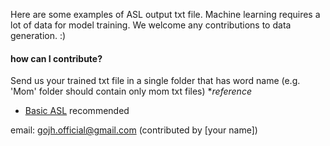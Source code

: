 Here are some examples of ASL output txt file.
Machine learning requires a lot of data for model training.  We welcome any contributions to data generation. :)


#### how can I contribute?
Send us your trained txt file in a single folder that has word name (e.g. 'Mom' folder should contain only mom txt files)
**reference*   
- [Basic ASL](https://www.lifeprint.com/asl101/pages-layout/concepts.htm) recommended   

email: gojh.official@gmail.com (contributed by [your name])
